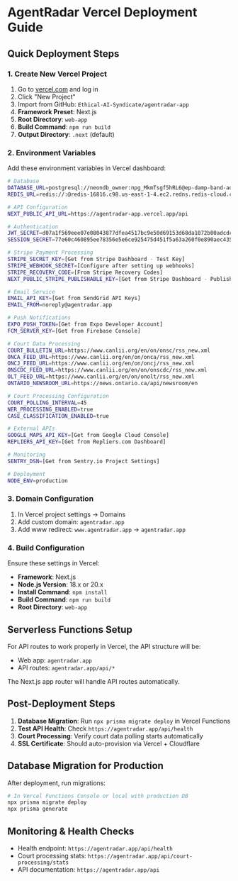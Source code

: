 # AgentRadar Vercel Deployment Guide

## Quick Deployment Steps

### 1. Create New Vercel Project

1. Go to [vercel.com](https://vercel.com) and log in
2. Click "New Project" 
3. Import from GitHub: `Ethical-AI-Syndicate/agentradar-app`
4. **Framework Preset**: Next.js
5. **Root Directory**: `web-app`
6. **Build Command**: `npm run build`
7. **Output Directory**: `.next` (default)

### 2. Environment Variables

Add these environment variables in Vercel dashboard:

```bash
# Database
DATABASE_URL=postgresql://neondb_owner:npg_MkmTsgf5hRL6@ep-damp-band-ado7eaqx-pooler.c-2.us-east-1.aws.neon.tech/neondb?sslmode=require&channel_binding=require
REDIS_URL=redis://:@redis-16816.c98.us-east-1-4.ec2.redns.redis-cloud.com:16816

# API Configuration  
NEXT_PUBLIC_API_URL=https://agentradar-app.vercel.app/api

# Authentication
JWT_SECRET=d07a1f569eee07e08043877dfea4517bc9e50d69153d68da1072b00adcdcbfc6c80add92a6092b3a956dc767621a77f5599bdd7852430252336b3fb06fa7b368
SESSION_SECRET=77e60c460895ee78356e5e6ce925475d451f5a63a260f0e890aec435ea80c794

# Stripe Payment Processing  
STRIPE_SECRET_KEY=[Get from Stripe Dashboard - Test Key]
STRIPE_WEBHOOK_SECRET=[Configure after setting up webhooks]
STRIPE_RECOVERY_CODE=[From Stripe Recovery Codes]
NEXT_PUBLIC_STRIPE_PUBLISHABLE_KEY=[Get from Stripe Dashboard - Publishable Key]

# Email Service
EMAIL_API_KEY=[Get from SendGrid API Keys]
EMAIL_FROM=noreply@agentradar.app

# Push Notifications
EXPO_PUSH_TOKEN=[Get from Expo Developer Account]
FCM_SERVER_KEY=[Get from Firebase Console]

# Court Data Processing
COURT_BULLETIN_URL=https://www.canlii.org/en/on/onsc/rss_new.xml
ONCA_FEED_URL=https://www.canlii.org/en/on/onca/rss_new.xml
ONCJ_FEED_URL=https://www.canlii.org/en/on/oncj/rss_new.xml
ONSCDC_FEED_URL=https://www.canlii.org/en/on/onscdc/rss_new.xml
OLT_FEED_URL=https://www.canlii.org/en/on/onolt/rss_new.xml
ONTARIO_NEWSROOM_URL=https://news.ontario.ca/api/newsroom/en

# Court Processing Configuration
COURT_POLLING_INTERVAL=45
NER_PROCESSING_ENABLED=true
CASE_CLASSIFICATION_ENABLED=true

# External APIs  
GOOGLE_MAPS_API_KEY=[Get from Google Cloud Console]
REPLIERS_API_KEY=[Get from Repliers.com Dashboard]

# Monitoring
SENTRY_DSN=[Get from Sentry.io Project Settings]

# Deployment
NODE_ENV=production
```

### 3. Domain Configuration

1. In Vercel project settings → Domains
2. Add custom domain: `agentradar.app`
3. Add www redirect: `www.agentradar.app` → `agentradar.app`

### 4. Build Configuration

Ensure these settings in Vercel:
- **Framework**: Next.js
- **Node.js Version**: 18.x or 20.x
- **Install Command**: `npm install`
- **Build Command**: `npm run build`
- **Root Directory**: `web-app`

## Serverless Functions Setup

For API routes to work properly in Vercel, the API structure will be:
- Web app: `agentradar.app`
- API routes: `agentradar.app/api/*`

The Next.js app router will handle API routes automatically.

## Post-Deployment Steps

1. **Database Migration**: Run `npx prisma migrate deploy` in Vercel Functions
2. **Test API Health**: Check `https://agentradar.app/api/health`
3. **Court Processing**: Verify court data polling starts automatically
4. **SSL Certificate**: Should auto-provision via Vercel + Cloudflare

## Database Migration for Production

After deployment, run migrations:

```bash
# In Vercel Functions Console or local with production DB
npx prisma migrate deploy
npx prisma generate
```

## Monitoring & Health Checks

- Health endpoint: `https://agentradar.app/api/health`
- Court processing stats: `https://agentradar.app/api/court-processing/stats`
- API documentation: `https://agentradar.app/api`